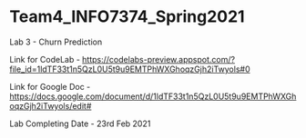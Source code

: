 # Team4_INFO7374_Spring2021

Lab 3 - Churn Prediction

Link for CodeLab - https://codelabs-preview.appspot.com/?file_id=1ldTF33t1n5QzL0U5t9u9EMTPhWXGhoqzGjh2iTwyols#0

Link for Google Doc - https://docs.google.com/document/d/1ldTF33t1n5QzL0U5t9u9EMTPhWXGhoqzGjh2iTwyols/edit#

Lab Completing Date - 23rd Feb 2021